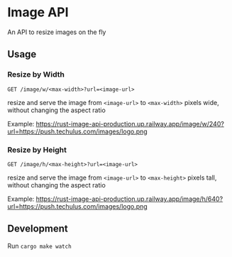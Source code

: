 # Image API

An API to resize images on the fly
 
## Usage

### Resize by Width

`GET /image/w/<max-width>?url=<image-url>`

resize and serve the image from `<image-url>` to `<max-width>` pixels wide, without changing the aspect ratio

Example: https://rust-image-api-production.up.railway.app/image/w/240?url=https://push.techulus.com/images/logo.png
        
### Resize by Height

`GET /image/h/<max-height>?url=<image-url>`

resize and serve the image from `<image-url>` to `<max-height>` pixels tall, without changing the aspect ratio

Example: https://rust-image-api-production.up.railway.app/image/h/640?url=https://push.techulus.com/images/logo.png

## Development

Run `cargo make watch`